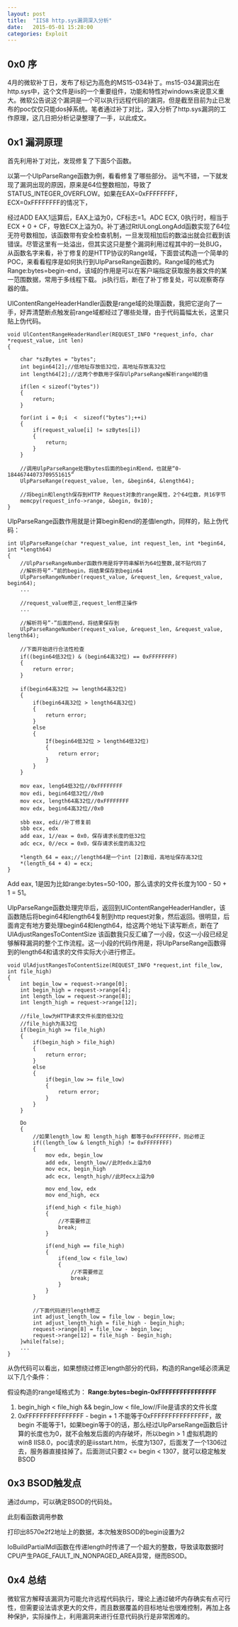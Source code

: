 ```yaml
---
layout: post
title:  "IIS8 http.sys漏洞深入分析"
date:   2015-05-01 15:28:00
categories: Exploit
---
```


## 0x0 序
4月的微软补丁日，发布了标记为高危的MS15-034补丁。ms15-034漏洞出在http.sys中，这个文件是iis的一个重要组件，功能和特性对windows来说意义重大。微软公告说这个漏洞是一个可以执行远程代码的漏洞，但是截至目前为止已发布的poc仅仅只能dos掉系统。笔者通过补丁对比，深入分析了http.sys漏洞的工作原理，这几日把分析记录整理了一手，以此成文。

## 0x1 漏洞原理
首先利用补丁对比，发现修复了下面5个函数。

以第一个UlpParseRange函数为例，看看修复了哪些部分。
运气不错，一下就发现了漏洞出现的原因，原来是64位整数相加，导致了STATUS_INTEGER_OVERFLOW。如果在EAX=0xFFFFFFFF，ECX=0xFFFFFFFF的情况下，

经过ADD EAX,1运算后，EAX上溢为0，CF标志=1。ADC ECX, 0执行时，相当于ECX + 0 + CF，导致ECX上溢为0。补丁通过RtlULongLongAdd函数实现了64位无符号数相加，该函数带有安全检查机制，一旦发现相加后的数溢出就会拦截到该错误。尽管这里有一处溢出，但其实这只是整个漏洞利用过程其中的一处BUG，从函数名字来看，补丁修复的是HTTP协议的Range域，下面尝试构造一个简单的POC，来看看程序是如何执行到UlpParseRange函数的。Range域的格式为Range:bytes=begin-end，该域的作用是可以在客户端指定获取服务器文件的某一范围数据，常用于多线程下载。
js执行后，断在了补丁修复处，可以观察寄存器的值。


UlContentRangeHeaderHandler函数是range域的处理函数，我把它逆向了一手，好弄清楚断点触发前range域都经过了哪些处理，由于代码篇幅太长，这里只贴上伪代码。

```
void UlContentRangeHeaderHandler(REQUEST_INFO *request_info, char *request_value, int len)
{

    char *szBytes = "bytes";
    int begin64[2];//低地址存放低32位，高地址存放高32位
    int length64[2];//这两个参数用于保存UlpParseRange解析range域的值

    if(len < sizeof("bytes"))
    {
        return;
    }

    for(int i = 0;i  <  sizeof("bytes");++i)
    {
        if(request_value[i] != szBytes[i])
        {
            return;
        }
    }
    
    //调用UlpParseRange处理bytes后面的begin和end，也就是“0-18446744073709551615”
    UlpParseRange(request_value, len, &begin64, &length64);

    //将begin和length保存到HTTP Request对象的range属性，2个64位数，共16字节
    memcpy(request_info->range, &begin, 0x10);
}
```

UlpParseRange函数作用就是计算begin和end的差值length，同样的，贴上伪代码：

```
int UlpParseRange(char *request_value, int request_len, int *begin64, int *length64)
{
    //UlpParseRangeNumber函数作用是将字符串解析为64位整数,就不贴代码了
    //解析符号“-”前的begin，将结果保存到begin64
    UlpParseRangeNumber(request_value, &request_len, &request_value, begin64);
    ...

    //request_value修正,request_len修正操作
    ...
   
    //解析符号”-”后面的end，将结果保存到
    UlpParseRangeNumber(request_value, &request_len, &request_value, length64);

    //下面开始进行合法性检查
    if((begin64低32位) & (begin64高32位) == 0xFFFFFFFF)
    {
        return error;
    }

    if(begin64高32位 >= length64高32位)
    {
        if(begin64高32位 > length64高32位)
        {
            return error;
        }
        else
        {
            If(begin64低32位 > length64低32位)
            {
                return error;
            }
        }
    }

    mov eax, leng64低32位//0xFFFFFFFF
    mov edi, begin64低32位//0x0
    mov ecx, length64高32位//0xFFFFFFFF
    mov edx, begin64高32位//0x0
    
    sbb eax, edi//补丁修复前
    sbb ecx, edx
    add eax, 1//eax = 0x0，保存请求长度的低32位
    adc ecx, 0//ecx = 0x0，保存请求长度的高32位

    *length_64 = eax;//length64是一个int [2]数组，高地址保存高32位
    *(length_64 + 4) = ecx;
}
```

Add eax, 1是因为比如range:bytes=50-100，那么请求的文件长度为100 - 50 + 1 = 51。

UlpParseRange函数处理完毕后，返回到UlContentRangeHeaderHandler，该函数随后将begin64和length64复制到http request对象，然后返回。很明显，后面肯定有地方要处理begin64和length64，给这两个地址下读写断点，断在了UlAdjustRangesToContentSize
该函数我只反汇编了一小段，仅这一小段已经足够解释漏洞的整个工作流程。这一小段的代码作用是，将UlpParseRange函数得到的length64和请求的文件实际大小进行修正。

```
void UlAdjustRangesToContentSize(REQUEST_INFO *request,int file_low, int file_high)
{
    int begin_low = request->range[0];
    int begin_high = request->range[4];
    int length_low = request->range[8];
    int length_high = request->range[12];

    //file_low为HTTP请求文件长度的低32位
    //file_high为高32位
    if(begin_high >= file_high)
    {
        if(begin_high > file_high)
        {
            return error;
        }
        else
        {
            if(begin_low >= file_low)
            {
                return error;
            }
        }
    }

    Do
    {
        //如果length_low 和 length_high 都等于0xFFFFFFFF，则必修正
        if((length_low & length_high) != 0xFFFFFFFF)
        {
            mov edx, begin_low
            add edx, length_low//此时edx上溢为0
            mov ecx, begin_high
            adc ecx, length_high//此时ecx上溢为0

            mov end_low, edx
            mov end_high, ecx

            if(end_high < file_high)
            {
                //不需要修正
                break;
            }

            if(end_high == file_high)
            {
                if(end_low < file_low)
                {
                    //不需要修正
                    break;
                }
            }
        }
    
        //下面代码进行length修正
        int adjust_length_low = file_low - begin_low;
        int adjust_length_high = file_high - begin_high;
        request->range[8] = file_low - begin_low;
        request->range[12] = file_high - begin_high;
    }while(false);
    ...
}
```

从伪代码可以看出，如果想绕过修正length部分的代码，构造的Range域必须满足以下几个条件：

假设构造的range域格式为：
**Range:bytes=begin-0xFFFFFFFFFFFFFFFF**

1. begin_high < file_high && begin_low < file_low//File是请求的文件长度
2. 0xFFFFFFFFFFFFFFFF - begin + 1 不能等于0xFFFFFFFFFFFFFFFF，故begin 不能等于1，如果begin等于0的话，那么经过UlpParseRange函数后计算的长度也为0，就不会触发后面的内存破坏，所以begin > 1
虚拟机跑的win8 IIS8.0，poc请求的是iisstart.htm，长度为1307，后面发了一个1306过去，服务器直接挂掉了。后面测试只要2 <= begin < 1307，就可以稳定触发BSOD

## 0x3 BSOD触发点
通过dump，可以确定BSOD的代码处。

此刻看函数调用参数

打印出8570e2f2地址上的数据，本次触发BSOD的begin设置为2

IoBuildPartialMdl函数在传递length时传递了一个超大的整数，导致读取数据时CPU产生PAGE_FAULT_IN_NONPAGED_AREA异常，继而BSOD。

## 0x4 总结
微软官方解释该漏洞为可能允许远程代码执行，理论上通过破坏内存确实有点可行性，但需要设法请求更大的文件，而且数据覆盖的目标地址也很难控制，再加上各种保护，实际操作上，利用漏洞来进行任意代码执行是非常困难的。